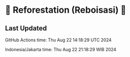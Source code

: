 
# 🌳 Reforestation (Reboisasi) 🌲

## Last Updated

GitHub Actions time: Thu Aug 22 14:18:29 UTC 2024

Indonesia/Jakarta time: Thu Aug 22 21:18:29 WIB 2024
